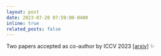 ```yaml
---
layout: post
date: 2023-07-20 07:59:00-0400
inline: true
related_posts: false
---
```


Two papers accepted as co-author by ICCV 2023 [[arxiv]](https://arxiv.org/abs/2203.16678) :sparkles:
